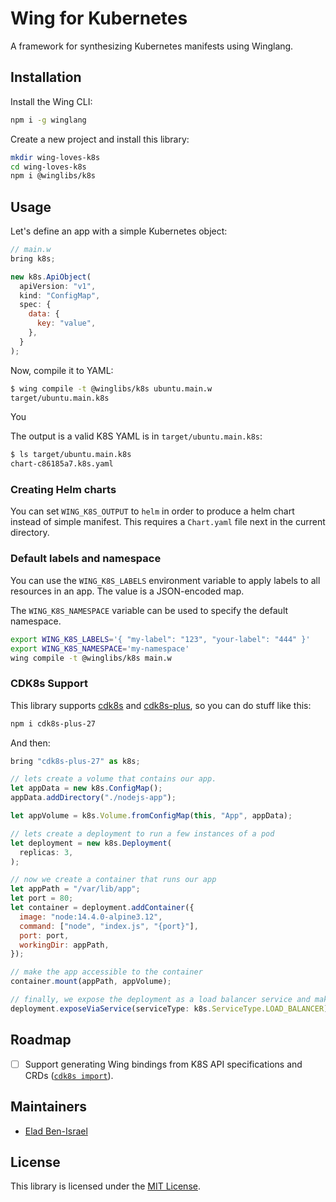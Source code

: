 # Wing for Kubernetes

A framework for synthesizing Kubernetes manifests using Winglang.

## Installation

Install the Wing CLI:

```sh
npm i -g winglang
```

Create a new project and install this library:

```sh
mkdir wing-loves-k8s
cd wing-loves-k8s
npm i @winglibs/k8s
```

## Usage

Let's define an app with a simple Kubernetes object:

```js
// main.w
bring k8s;

new k8s.ApiObject(
  apiVersion: "v1",
  kind: "ConfigMap",
  spec: {
    data: {
      key: "value",
    },
  }
);
```

Now, compile it to YAML:

```sh
$ wing compile -t @winglibs/k8s ubuntu.main.w
target/ubuntu.main.k8s
```

You 

The output is a valid K8S YAML is in `target/ubuntu.main.k8s`:

```sh
$ ls target/ubuntu.main.k8s
chart-c86185a7.k8s.yaml
```

### Creating Helm charts

You can set `WING_K8S_OUTPUT` to `helm` in order to produce a helm chart instead of simple manifest.
This requires a `Chart.yaml` file next in the current directory.

### Default labels and namespace

You can use the `WING_K8S_LABELS` environment variable to apply labels to all resources in an app.
The value is a JSON-encoded map.

The `WING_K8S_NAMESPACE` variable can be used to specify the default namespace.

```sh
export WING_K8S_LABELS='{ "my-label": "123", "your-label": "444" }'
export WING_K8S_NAMESPACE='my-namespace'
wing compile -t @winglibs/k8s main.w
```

### CDK8s Support

This library supports [cdk8s](https://cdk8s.io) and
[cdk8s-plus](https://cdk8s.io/docs/latest/plus/), so you can do stuff like this:

```sh
npm i cdk8s-plus-27
```

And then:

```js
bring "cdk8s-plus-27" as k8s;

// lets create a volume that contains our app.
let appData = new k8s.ConfigMap();
appData.addDirectory("./nodejs-app");

let appVolume = k8s.Volume.fromConfigMap(this, "App", appData);

// lets create a deployment to run a few instances of a pod
let deployment = new k8s.Deployment(
  replicas: 3,
);

// now we create a container that runs our app
let appPath = "/var/lib/app";
let port = 80;
let container = deployment.addContainer({
  image: "node:14.4.0-alpine3.12",
  command: ["node", "index.js", "{port}"],
  port: port,
  workingDir: appPath,
});

// make the app accessible to the container
container.mount(appPath, appVolume);

// finally, we expose the deployment as a load balancer service and make it run
deployment.exposeViaService(serviceType: k8s.ServiceType.LOAD_BALANCER);
```


## Roadmap

* [ ] Support generating Wing bindings from K8S API specifications and CRDs ([`cdk8s
  import`](https://cdk8s.io/docs/latest/cli/import/)).

## Maintainers

* [Elad Ben-Israel](@eladb)

## License

This library is licensed under the [MIT License](./LICENSE).
